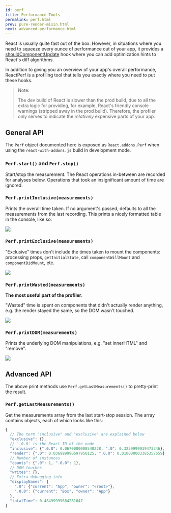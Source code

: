 ```yaml
---
id: perf
title: Performance Tools
permalink: perf.html
prev: pure-render-mixin.html
next: advanced-performance.html
---
```


React is usually quite fast out of the box. However, in situations where you need to squeeze every ounce of performance out of your app, it provides a [shouldComponentUpdate](/react/docs/component-specs.html#updating-shouldcomponentupdate) hook where you can add optimization hints to React's diff algorithms.

In addition to giving you an overview of your app's overall performance, ReactPerf is a profiling tool that tells you exactly where you need to put these hooks.

> Note:
>
> The dev build of React is slower than the prod build, due to all the extra logic for providing, for example, React's friendly console warnings (stripped away in the prod build). Therefore, the profiler only serves to indicate the _relatively_ expensive parts of your app.

## General API

The `Perf` object documented here is exposed as `React.addons.Perf` when using the `react-with-addons.js` build in development mode.

### `Perf.start()` and `Perf.stop()`
Start/stop the measurement. The React operations in-between are recorded for analyses below. Operations that took an insignificant amount of time are ignored.

### `Perf.printInclusive(measurements)`
Prints the overall time taken. If no argument's passed, defaults to all the measurements from the last recording. This prints a nicely formatted table in the console, like so:

![](/react/img/docs/perf-inclusive.png)

### `Perf.printExclusive(measurements)`
"Exclusive" times don't include the times taken to mount the components: processing props, `getInitialState`, call `componentWillMount` and `componentDidMount`, etc.

![](/react/img/docs/perf-exclusive.png)

### `Perf.printWasted(measurements)`

**The most useful part of the profiler**.

"Wasted" time is spent on components that didn't actually render anything, e.g. the render stayed the same, so the DOM wasn't touched.

![](/react/img/docs/perf-wasted.png)

### `Perf.printDOM(measurements)`
Prints the underlying DOM manipulations, e.g. "set innerHTML" and "remove".

![](/react/img/docs/perf-dom.png)

## Advanced API

The above print methods use `Perf.getLastMeasurements()` to pretty-print the result.

### `Perf.getLastMeasurements()`
Get the measurements array from the last start-stop session. The array contains objects, each of which looks like this:

```js
{
  // The term "inclusive" and "exclusive" are explained below
  "exclusive": {},
  // '.0.0' is the React ID of the node
  "inclusive": {".0.0": 0.0670000008540228, ".0": 0.3259999939473346},
  "render": {".0": 0.036999990697950125, ".0.0": 0.010000003385357559},
  // Number of instances
  "counts": {".0": 1, ".0.0": 1},
  // DOM touches
  "writes": {},
  // Extra debugging info
  "displayNames": {
    ".0": {"current": "App", "owner": "<root>"},
    ".0.0": {"current": "Box", "owner": "App"}
  },
  "totalTime": 0.48499999684281647
}
```
